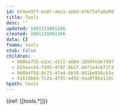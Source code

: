 ```yaml
---
id: 6f4ee97f-be07-4da1-a8b9-6f6774fa0a99
title: Tools
desc: ''
updated: 1601131881166
created: 1601131881166
data: {}
fname: tools
stub: false
children:
  - 060ba755-e2ac-4211-a084-2099fede7497
  - b55eac64-f995-479f-8b1f-8473a4c6f373
  - 080b4f58-8c73-4fa4-bb56-061be856cb3e
  - 41819b04-7c2a-4741-a492-daa8f06a11dc
hpath: tools
---
```


((ref: [[tools.*]]))
